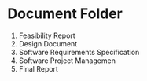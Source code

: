 # Document Folder
1. Feasibility Report
2. Design Document
3. Software Requirements Specification
4. Software Project Managemen
5. Final Report
